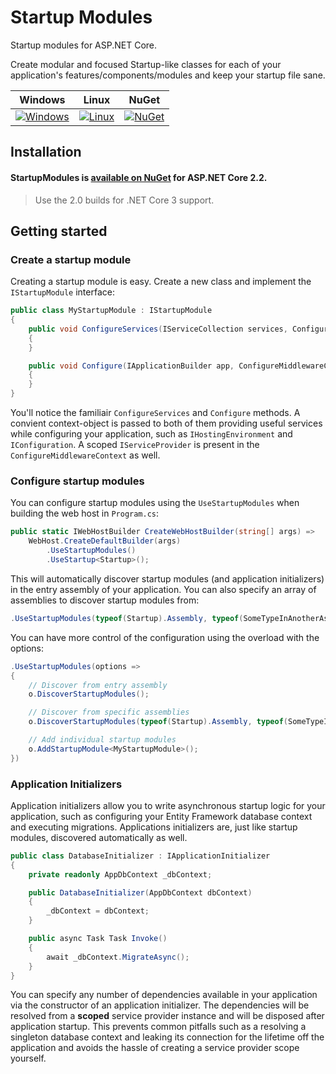 # Startup Modules
Startup modules for ASP.NET Core.

Create modular and focused Startup-like classes for each of your application's features/components/modules and keep your startup file sane.

| Windows | Linux | NuGet |
| ------- | ----- | ----- |
| [![Windows](https://ci.appveyor.com/api/projects/status/jq76jr3b5cmxs5v6/branch/master?svg=true)](https://ci.appveyor.com/project/henkmollema/startupmodules/branch/master) | [![Linux](https://travis-ci.org/henkmollema/StartupModules.svg?branch=master)](https://travis-ci.org/henkmollema/StartupModules) | [![NuGet](https://img.shields.io/nuget/v/StartupModules.svg?style=flat-square)](https://www.nuget.org/packages/StartupModules) 

## Installation

#### StartupModules is [available on NuGet](https://www.nuget.org/packages/StartupModules) for ASP.NET Core 2.2.

> Use the 2.0 builds for .NET Core 3 support.

## Getting started

### Create a startup module

Creating a startup module is easy. Create a new class and implement the `IStartupModule` interface:

```cs
public class MyStartupModule : IStartupModule
{
    public void ConfigureServices(IServiceCollection services, ConfigureServicesContext context)
    {
    }

    public void Configure(IApplicationBuilder app, ConfigureMiddlewareContext context)
    {
    }
}
```

You'll notice the familiair `ConfigureServices` and `Configure` methods. A convient context-object is passed to both of them providing useful services while configuring your application, such as `IHostingEnvironment` and `IConfiguration`. A scoped `IServiceProvider` is present in the `ConfigureMiddlewareContext` as well.

### Configure startup modules

You can configure startup modules using the `UseStartupModules` when building the web host in `Program.cs`:

```cs
public static IWebHostBuilder CreateWebHostBuilder(string[] args) =>
    WebHost.CreateDefaultBuilder(args)
        .UseStartupModules()
        .UseStartup<Startup>();
```

This will automatically discover startup modules (and application initializers) in the entry assembly of your application. You can also specify an array of assemblies to discover startup modules from:

```cs
.UseStartupModules(typeof(Startup).Assembly, typeof(SomeTypeInAnotherAssembly).Assembly)
```

You can have more control of the configuration using the overload with the options:

```cs
.UseStartupModules(options =>
{
    // Discover from entry assembly
    o.DiscoverStartupModules();

    // Discover from specific assemblies
    o.DiscoverStartupModules(typeof(Startup).Assembly, typeof(SomeTypeInAnotherAssembly).Assembly);

    // Add individual startup modules
    o.AddStartupModule<MyStartupModule>();
})
```

### Application Initializers
Application initializers allow you to write asynchronous startup logic for your application, such as configuring your Entity Framework database context and executing migrations. Applications initializers are, just like startup modules, discovered automatically as well.

```cs
public class DatabaseInitializer : IApplicationInitializer
{
    private readonly AppDbContext _dbContext;

    public DatabaseInitializer(AppDbContext dbContext)
    {
        _dbContext = dbContext;
    }

    public async Task Task Invoke()
    {
        await _dbContext.MigrateAsync();
    }
}
```

You can specify any number of dependencies available in your application via the constructor of an application initializer. The dependencies will be resolved from a **scoped** service provider instance and will be disposed after application startup. This prevents common pitfalls such as a resolving a singleton database context and leaking its connection for the lifetime off the application and avoids the hassle of creating a service provider scope yourself.

